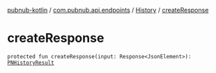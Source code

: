 [pubnub-kotlin](../../index.md) / [com.pubnub.api.endpoints](../index.md) / [History](index.md) / [createResponse](./create-response.md)

# createResponse

`protected fun createResponse(input: Response<JsonElement>): `[`PNHistoryResult`](../../com.pubnub.api.models.consumer.history/-p-n-history-result/index.md)